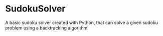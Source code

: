 # SudokuSolver
 A basic sudoku solver created with Python, that can solve a given sudoku problem using a backtracking algorithm.
